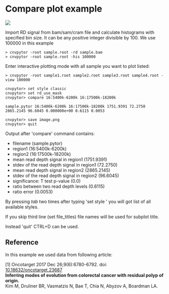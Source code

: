 # Compare plot example

<img src="https://raw.githubusercontent.com/abyzovlab/CNVpytor/master/imgs/compare.png">

Import RD signal from bam/sam/cram file and calculate histograms with specified bin size. 
It can be any positive integer divisible by 100. We use 100000 in this example

```
> cnvpytor -root sample.root -rd sample.bam
> cnvpytor -root sample.root -his 100000
```

Enter interactive plotting mode with all sample you want to plot listed:

```
> cnvpytor -root sample1.root sample2.root sample3.root sample4.root -view 100000

cnvpytor> set style classic
cnvpytor> set rd_use_mask
cnvpytor> compare 16:5400k-6200k 16:17500k-18200k

sample.pytor 16:5400k-6200k 16:17500k-18200k 1751.9391 72.2750 2865.2145 96.6045 0.000000e+00 0.6115 0.0053

cnvpytor> save image.png
cnvpytor> quit
```

Output after 'compare' command contains: 
* filename (sample.pytor)
* region1 (16:5400k-6200k)
* region2 (16:17500k-18200k)
* mean read depth signal in region1 (1751.9391)
* stdev of the read depth signal in region1 (72.2750)
* mean read depth signal in region2 (2865.2145)
* stdev of the read depth signal in region2 (96.6045)
* significance: T test p-value (0.0)
* ratio between two read depth levels (0.6115)
* ratio error (0.0053)

By pressing *tab* two times after typing 'set style ' you will got list of all available styles.

If you skip third line (set file_titles) file names will be used for subplot title.

Instead 'quit' CTRL+D can be used.

## Reference

In this example we used data from following article:

[1] Oncotarget 2017 Dec 26;9(6):6780-6792. doi: [10.18632/oncotarget.23687](https://www.doi.org/10.18632/oncotarget.23687)<br>
**Inferring modes of evolution from colorectal cancer with residual polyp of origin.**<br>
Kim M, Druliner BR, Vasmatzis N, Bae T, Chia N, Abyzov A, Boardman LA.
